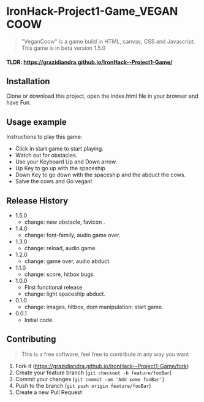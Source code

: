 # IronHack-Project1-Game_VEGAN COOW
> "VeganCoow" is a game build in HTML, canvas, CSS and Javascript.
> This game is in beta version 1.5.0
#### TLDR: https://grazidiandra.github.io/IronHack--Project1-Game/



## Installation
Clone or download this project, open the index.html file in your browser and have Fun.

## Usage example
Instructions to play this game:
* Click in start game to start playing.
* Watch out for obstacles.
* Use your Keyboard Up and Down arrow.
* Up Key to go up with the spaceship
* Down Key to go down with the spaceship and the abduct the cows.
* Salve the cows and Go vegan!

## Release History
* 1.5.0
    * change: new obstacle, favicon .
* 1.4.0
    * change: font-family, audio game over.
* 1.3.0
    * change: reload, audio game.
* 1.2.0
    * change: game over, audio abduct.
* 1.1.0
    * change: score, hitbox bugs.
* 1.0.0
    * First functional release
    * change: light spaceship abduct.
* 0.1.0
    * change: images, hitbox, dom manipulation: start game.
* 0.0.1
    * Initial code.

## Contributing
>This is a free software, feel free to contribute in any way you want

1. Fork it (<https://grazidiandra.github.io/IronHack--Project1-Game/fork>)
2. Create your feature branch (`git checkout -b feature/fooBar`)
3. Commit your changes (`git commit -am 'Add some fooBar'`)
4. Push to the branch (`git push origin feature/fooBar`)
5. Create a new Pull Request

